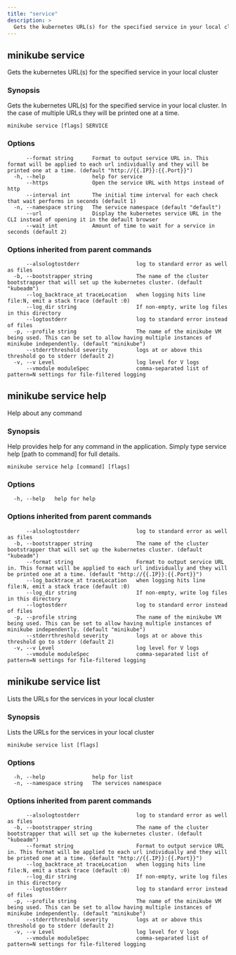 ```yaml
---
title: "service"
description: >
  Gets the kubernetes URL(s) for the specified service in your local cluster
---
```




## minikube service

Gets the kubernetes URL(s) for the specified service in your local cluster

### Synopsis

Gets the kubernetes URL(s) for the specified service in your local cluster. In the case of multiple URLs they will be printed one at a time.

```
minikube service [flags] SERVICE
```

### Options

```
      --format string      Format to output service URL in. This format will be applied to each url individually and they will be printed one at a time. (default "http://{{.IP}}:{{.Port}}")
  -h, --help               help for service
      --https              Open the service URL with https instead of http
      --interval int       The initial time interval for each check that wait performs in seconds (default 1)
  -n, --namespace string   The service namespace (default "default")
      --url                Display the kubernetes service URL in the CLI instead of opening it in the default browser
      --wait int           Amount of time to wait for a service in seconds (default 2)
```

### Options inherited from parent commands

```
      --alsologtostderr                  log to standard error as well as files
  -b, --bootstrapper string              The name of the cluster bootstrapper that will set up the kubernetes cluster. (default "kubeadm")
      --log_backtrace_at traceLocation   when logging hits line file:N, emit a stack trace (default :0)
      --log_dir string                   If non-empty, write log files in this directory
      --logtostderr                      log to standard error instead of files
  -p, --profile string                   The name of the minikube VM being used. This can be set to allow having multiple instances of minikube independently. (default "minikube")
      --stderrthreshold severity         logs at or above this threshold go to stderr (default 2)
  -v, --v Level                          log level for V logs
      --vmodule moduleSpec               comma-separated list of pattern=N settings for file-filtered logging
```

## minikube service help

Help about any command

### Synopsis

Help provides help for any command in the application.
Simply type service help [path to command] for full details.

```
minikube service help [command] [flags]
```

### Options

```
  -h, --help   help for help
```

### Options inherited from parent commands

```
      --alsologtostderr                  log to standard error as well as files
  -b, --bootstrapper string              The name of the cluster bootstrapper that will set up the kubernetes cluster. (default "kubeadm")
      --format string                    Format to output service URL in. This format will be applied to each url individually and they will be printed one at a time. (default "http://{{.IP}}:{{.Port}}")
      --log_backtrace_at traceLocation   when logging hits line file:N, emit a stack trace (default :0)
      --log_dir string                   If non-empty, write log files in this directory
      --logtostderr                      log to standard error instead of files
  -p, --profile string                   The name of the minikube VM being used. This can be set to allow having multiple instances of minikube independently. (default "minikube")
      --stderrthreshold severity         logs at or above this threshold go to stderr (default 2)
  -v, --v Level                          log level for V logs
      --vmodule moduleSpec               comma-separated list of pattern=N settings for file-filtered logging
```

## minikube service list

Lists the URLs for the services in your local cluster

### Synopsis

Lists the URLs for the services in your local cluster

```
minikube service list [flags]
```

### Options

```
  -h, --help               help for list
  -n, --namespace string   The services namespace
```

### Options inherited from parent commands

```
      --alsologtostderr                  log to standard error as well as files
  -b, --bootstrapper string              The name of the cluster bootstrapper that will set up the kubernetes cluster. (default "kubeadm")
      --format string                    Format to output service URL in. This format will be applied to each url individually and they will be printed one at a time. (default "http://{{.IP}}:{{.Port}}")
      --log_backtrace_at traceLocation   when logging hits line file:N, emit a stack trace (default :0)
      --log_dir string                   If non-empty, write log files in this directory
      --logtostderr                      log to standard error instead of files
  -p, --profile string                   The name of the minikube VM being used. This can be set to allow having multiple instances of minikube independently. (default "minikube")
      --stderrthreshold severity         logs at or above this threshold go to stderr (default 2)
  -v, --v Level                          log level for V logs
      --vmodule moduleSpec               comma-separated list of pattern=N settings for file-filtered logging
```

